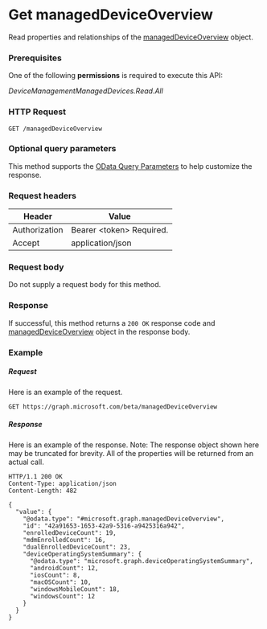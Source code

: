 ﻿# Get managedDeviceOverview
Read properties and relationships of the [managedDeviceOverview](../resources/intune_onboarding_manageddeviceoverview.md) object.
### Prerequisites
One of the following **permissions** is required to execute this API:

*DeviceManagementManagedDevices.Read.All*
### HTTP Request
<!-- {
  "blockType": "ignored"
}
-->
```http
GET /managedDeviceOverview
```

### Optional query parameters
This method supports the [OData Query Parameters](http://graph.microsoft.io/docs/overview/query_parameters) to help customize the response.
### Request headers
|Header|Value|
|---|---|
|Authorization|Bearer &lt;token&gt; Required.|
|Accept|application/json|

### Request body
Do not supply a request body for this method.

### Response
If successful, this method returns a `200 OK` response code and [managedDeviceOverview](../resources/intune_onboarding_manageddeviceoverview.md) object in the response body.

### Example
##### Request
Here is an example of the request.
```http
GET https://graph.microsoft.com/beta/managedDeviceOverview
```

##### Response
Here is an example of the response. Note: The response object shown here may be truncated for brevity. All of the properties will be returned from an actual call.
```http
HTTP/1.1 200 OK
Content-Type: application/json
Content-Length: 482

{
  "value": {
    "@odata.type": "#microsoft.graph.managedDeviceOverview",
    "id": "42a91653-1653-42a9-5316-a9425316a942",
    "enrolledDeviceCount": 19,
    "mdmEnrolledCount": 16,
    "dualEnrolledDeviceCount": 23,
    "deviceOperatingSystemSummary": {
      "@odata.type": "microsoft.graph.deviceOperatingSystemSummary",
      "androidCount": 12,
      "iosCount": 8,
      "macOSCount": 10,
      "windowsMobileCount": 18,
      "windowsCount": 12
    }
  }
}
```



